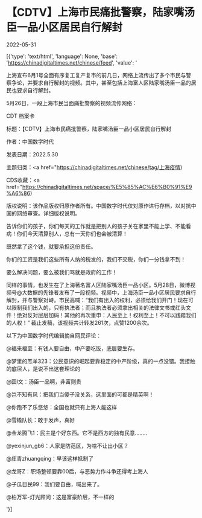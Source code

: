 # 【CDTV】上海市民痛批警察，陆家嘴汤臣一品小区居民自行解封

2022-05-31

[{'type': 'text/html', 'language': None, 'base': 'https://chinadigitaltimes.net/chinese/feed', 'value': '











上海宣布6月1号全面有序复工复产复市的前几日，网络上流传出了多个市民与警察争论，并要求自行解封的视频。其中，甚至包括上海富人区陆家嘴汤臣一品的居民也要求自行解封。



5月26日，一段上海市民当面痛批警察的视频流传网络：





CDT 档案卡

标题：【CDTV】上海市民痛批警察，陆家嘴汤臣一品小区居民自行解封

作者：中国数字时代

发表日期：2022.5.30

主题归类：<a href="https://chinadigitaltimes.net/chinese/tag/上海疫情)

CDS收藏：<a href="https://chinadigitaltimes.net/space/%E5%85%AC%E6%B0%91%E9%A6%86)

版权说明：该作品版权归原作者所有。中国数字时代仅对原作进行存档，以对抗中国的网络审查。详细版权说明。







告诉你们的孩子，你们每天的工作就是把别人的孩子关在家里不能上学、不能看病！你们今天清算别人，总有一天你们也会被清算！

既然拿了这个钱，就要承担这份责任。

你们的工资是我们这些所有人纳的税发的，我们不交税，你们一分钱拿不到！

要么解决问题，要么被我们骂就是政府的工作！



同样的事情，也发生在了上海著名富人区陆家嘴汤臣一品小区。5月28日，微博视频号@大数据的先锋者发布了一段视频。视频中，上海汤臣一品小区居民要求自行解封，并与警察对峙。市民高喊：“我们有出入的权利，必须给我们开门！现在可以限制我们出入的，只有执法者；而且执法者必须拿出相关的法律文书或红头文件！绝对反对层层加码！其他的再次重申：人民至上！权利至上！不可以践踏我们的人权！” 截止发稿，该视频共计转发261次，点赞1200余次。



以下为中国数字时代编辑摘自网民评论：





@福来福至：有钱人要自由，中产要吃饭，底层要生存。

@梦里的羔羊323：公民意识的崛起要靠稳定的中产阶级，真的一点没错。我接触的底层人，是说不出这套理论的

@囧l文：汤臣一品啊，非富则贵

@岂不知有风：把我们当傻子没关系，这里面的可都是精英啊！

@你跑不了乐悠悠：全国也就只有上海人能这样

@雪橇队长：敢于发声，真好

@金龙腾飞1：民主是个好东西。它不是西方的独有民意&#8230;&#8230;..

@yexinjun_gb6：人家是防范区，为啥不让出小区？

@庄青zhuangqing：早该这样抵制了

@龙哥Z：职场整顿要靠00后，与恶势力作斗争还得考上海人

@子瓜目民99：我们要自由，喊出来了。

@柏万军-灯光顾问：这是富豪阶层，不一样的



'}]